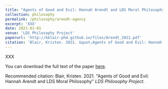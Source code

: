 ```yaml
---
title: "Agents of Good and Evil: Hannah Arendt and LDS Moral Philosophy"
collection: philosophy
permalink: /philosophy/arendt-agency
excerpt: 'XXX'
date: 2021-01-01
venue: 'LDS Philosophy Project'
paperurl: 'http://kblair-phd.github.io/files/Arendt_2021.pdf'
citation: 'Blair, Kristen. 2021. &quot;Agents of Good and Evil: Hannah Arendt and LDS Moral Philosophy&quot; <i>LDS Philosophy Project</i>.'
---
```


XXX 

You can download the full text of the paper [here](http://kblair-phd.github.io/files/Arendt_2021.pdf).

Recommended citation: Blair, Kristen. 2021. &quot;Agents of Good and Evil: Hannah Arendt and LDS Moral Philosophy&quot; <i>LDS Philosophy Project</i>.

